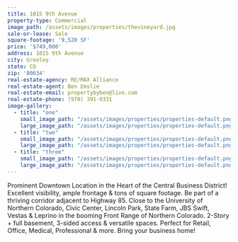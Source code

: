 ```yaml
---
title: 1015 9th Avenue
property-type: Commercial
image_path: /assets/images/properties/thevineyard.jpg
sale-or-lease: Sale
square-footage: '9,520 SF'
price: '$749,000'
address: 1015 9th Avenue
city: Greeley
state: CO
zip: '80634'
real-estate-agency: RE/MAX Alliance
real-estate-agent: Ben Emslie
real-estate-email: propertybyben@live.com
real-estate-phone: (970) 391-9331
image-gallery:
  - title: "one"
    small_image_path: "/assets/images/properties/properties-default.png"
    large_image_path: "/assets/images/properties/properties-default.png"
  - title: "two"
    small_image_path: "/assets/images/properties/properties-default.png"
    large_image_path: "/assets/images/properties/properties-default.png"
  - title: "three"
    small_image_path: "/assets/images/properties/properties-default.png"
    large_image_path: "/assets/images/properties/properties-default.png"
---
```



Prominent Downtown Location in the Heart of the Central Business District! Excellent visibility, ample frontage & tons of square footage. Be part of a thriving corridor adjacent to Highway 85. Close to the University of Northern Colorado, Civic Center, Lincoln Park, State Farm, JBS Swift, Vestas & Leprino in the booming Front Range of Northern Colorado. 2-Story + full basement, 3-sided access & versatile spaces. Perfect for Retail, Office, Medical, Professional & more. Bring your business home!